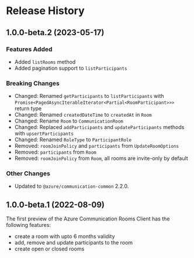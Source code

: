 # Release History

## 1.0.0-beta.2 (2023-05-17)

### Features Added

- Added `listRooms` method
- Added pagination support to `listParticipants`

### Breaking Changes

- Changed: Renamed `getParticipants` to `listParticipants` with `Promise<PagedAsyncIterableIterator<Partial<RoomParticipant>>>` return type
- Changed: Renamed `createdDateTime` to `createdAt` in `Room`
- Changed: Rename `Room` to `CommunicationRoom`
- Changed: Replaced `addParticipants` and `updateParticipants` methods with `upsertParticipants`
- Changed: Renamed `RoleType` to `ParticipantRole`
- Removed: `roomJoinPolicy` and `participants` from `UpdateRoomOptions`
- Removed: `participants` from `Room`
- Removed: `roomJoinPolicy` from `Room`, all rooms are invite-only by default


### Other Changes

- Updated to `@azure/communication-common` 2.2.0.

## 1.0.0-beta.1 (2022-08-09)

The first preview of the Azure Communication Rooms Client has the following features:

- create a room with upto 6 months validity
- add, remove and update participants to the room
- create open or closed rooms
